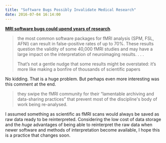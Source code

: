 ```yaml
---
title: "Software Bugs Possibly Invalidate Medical Research"
date: 2016-07-04 16:14:00
---
```


[
**MRI software bugs could upend years of research**](http://www.theregister.co.uk/2016/07/03/mri_software_bugs_could_upend_years_of_research/).

> the most common software packages for fMRI analysis (SPM, FSL, AFNI) can result in false-positive rates of up to 70%. These results question the validity of some 40,000 fMRI studies and may have a large impact on the interpretation of neuroimaging results. . . .
> 
> That’s not a gentle nudge that some results might be overstated: it’s more like making a bonfire of thousands of scientific papers

No kidding. That is a huge problem. But perhaps even more interesting was this comment at the end.

> they swipe the fMRI community for their “lamentable archiving and data-sharing practices” that prevent most of the discipline's body of work being re-analysed.

I assumed something as scientific as fMRI scans would always be saved as raw data ready to be reinterpreted. Considering the low cost of data storage and the *huge* advantages of being able to reinterpret the raw data when newer software and methods of interpretation become available, I hope this is a practice that changes soon. 